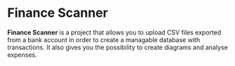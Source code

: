 # Finance Scanner

**Finance Scanner** is a project that allows you to upload CSV files exported from a bank account in order to create a managable database with transactions. It also gives you the possibility to create diagrams and analyse expenses.
